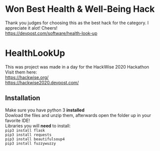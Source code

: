 # Won Best Health & Well-Being Hack  
Thank you judges for choosing this as the best hack for the category. I appreciate it alot! Cheers!  
https://devpost.com/software/health-look-up

# HealthLookUp
This was project was made in a day for the HackWise 2020 Hackathon  
Visit them here:  
https://hackwise.org/  
https://hackwise2020.devpost.com/

## Installation
Make sure you have python 3 **installed**  
Dowload the files and unzip them, afterwards open the folder up in your favorite IDE!  
Libraries you will **need** to install:  
`pip3 install flask`  
`pip3 install requests`  
`pip3 install beautifulsoup4`  
`pip3 install fuzzywuzzy`
